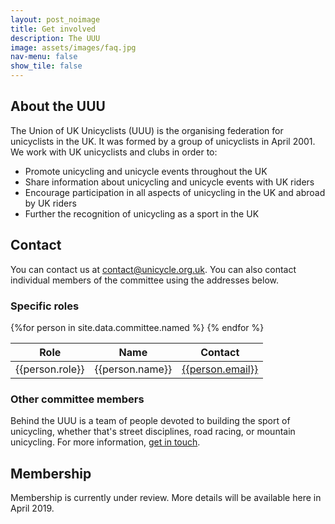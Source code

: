 ```yaml
---
layout: post_noimage
title: Get involved
description: The UUU
image: assets/images/faq.jpg
nav-menu: false
show_tile: false
---
```

## About the UUU

The Union of UK Unicyclists (UUU) is the organising federation for unicyclists in the UK. It was formed by a group of
unicyclists in April 2001. We work with UK unicyclists and clubs in order to:

* Promote unicycling and unicycle events throughout the UK
* Share information about unicycling and unicycle events with UK riders
* Encourage participation in all aspects of unicycling in the UK and abroad by UK riders
* Further the recognition of unicycling as a sport in the UK

## Contact

You can contact us at [contact@unicycle.org.uk](mailto:contact@unicycle.org.uk). You can also contact individual members of the committee using the addresses below.

### Specific roles

<table>
  <thead>
    <tr>
      <th>Role</th>
      <th>Name</th>
      <th>Contact</th>
    </tr>
  </thead>
{%for person in site.data.committee.named %}
  <tr>
    <td>{{person.role}}</td>
    <td>{{person.name}}</td>
    <td><a href="mailto:{{person.email}}">{{person.email}}</a></td>
  </tr>
{% endfor %}
</table>

### Other committee members

Behind the UUU is a team of people devoted to building the sport of unicycling, whether that's street disciplines, road racing, or mountain unicycling. For more information, [get in touch](mailto:contact@unicycle.org.uk).
<!--
<table>
  <thead>
    <tr>
      <th>Name</th>
      <th>Contact</th>
    </tr>
  </thead>
{%for person in site.data.committee.other %}
  <tr>
    <td>{{person.name}}</td>
    <td><a href="mailto:{{person.email}}">{{person.email}}</a></td>
  </tr>
{% endfor %}
</table>
-->

## Membership

Membership is currently under review. More details will be available here in April 2019.
